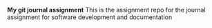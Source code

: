 **My git journal assignment**
This is the assignment repo for the journal assignment for software development and documentation